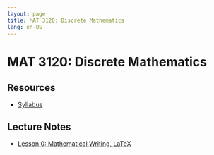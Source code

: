 ```yaml
---
layout: page
title: MAT 3120: Discrete Mathematics
lang: en-US
---
```


# MAT 3120: Discrete Mathematics

## Resources

* [Syllabus](syllabus.html)

## Lecture Notes

* [Lesson 0: Mathematical Writing, LaTeX](lesson0.html)
